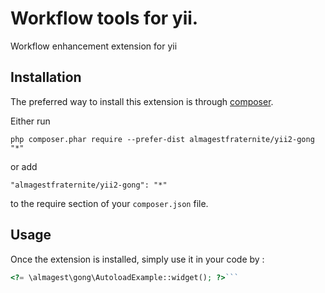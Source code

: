 Workflow tools for yii.
=======================
Workflow enhancement extension for yii

Installation
------------

The preferred way to install this extension is through [composer](http://getcomposer.org/download/).

Either run

```
php composer.phar require --prefer-dist almagestfraternite/yii2-gong "*"
```

or add

```
"almagestfraternite/yii2-gong": "*"
```

to the require section of your `composer.json` file.


Usage
-----

Once the extension is installed, simply use it in your code by  :

```php
<?= \almagest\gong\AutoloadExample::widget(); ?>```